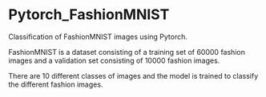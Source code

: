 # Pytorch_FashionMNIST
Classification of FashionMNIST images using Pytorch.

FashionMNIST is a dataset consisting of a training set of 60000 fashion images and a validation set consisting of 10000 fashion images.

There are 10 different classes of images and the model is trained to classify the different fashion images.


